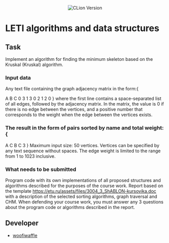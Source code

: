 <p align = "center">
  <img src = "https://img.shields.io/badge/Engine-CLion%202023.2.1-green" alt = "CLion Version">
</p>

# LETI algorithms and data structures

## Task
Implement an algorithm for finding the minimum skeleton based on the Kruskal (Kruskal) algorithm.

### Input data
Any text file containing the graph adjacency matrix in the form:{

A B C
0 3 1
3 0 2
1 2 0
}
where the first line contains a space-separated list of all edges, followed by the adjacency matrix. In the matrix, the value is 0 if there is no edge between the vertices, and a positive number that corresponds to the weight when the edge between the vertices exists.

### The result in the form of pairs sorted by name and total weight:{

A C
B C
3
}
Maximum input size: 50 vertices. Vertices can be specified by any text sequence without spaces. The edge weight is limited to the range from 1 to 1023 inclusive.

### What needs to be submitted
Program code with its own implementations of all proposed structures and algorithms described for the purposes of the course work.
Report based on the template https://etu.ru/assets/files/3004_3_ShABLON-kursovika.doc with a description of the selected sorting algorithms, graph traversal and CHM.
When defending your course work, you must answer any 3 questions about the program code or algorithms described in the report.
 
 ## Developer

*  [woofiwaffle](https://github.com/woofiwaffle)
